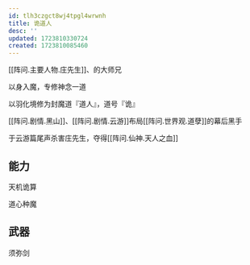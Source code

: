 ```yaml
---
id: tlh3czgct8wj4tpgl4wrwnh
title: 诡道人
desc: ''
updated: 1723810330724
created: 1723810085460
---
```


[[阵问.主要人物.庄先生]]、的大师兄

以身入魔，专修神念一道

以羽化境修为封魔道『道人』，道号『诡』

[[阵问.剧情.黑山]]、[[阵问.剧情.云游]]布局[[阵问.世界观.道孽]]的幕后黑手

于云游篇尾声杀害庄先生，夺得[[阵问.仙神.天人之血]]

## 能力

天机诡算

道心种魔

## 武器

须弥剑
